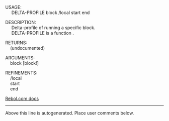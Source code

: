 USAGE:  
&nbsp;&nbsp;&nbsp;&nbsp;&nbsp;DELTA-PROFILE&nbsp;block&nbsp;/local&nbsp;start&nbsp;end  
  
DESCRIPTION:  
&nbsp;&nbsp;&nbsp;&nbsp;&nbsp;Delta-profile&nbsp;of&nbsp;running&nbsp;a&nbsp;specific&nbsp;block.  
&nbsp;&nbsp;&nbsp;&nbsp;&nbsp;DELTA-PROFILE&nbsp;is&nbsp;a&nbsp;function&nbsp;.  
  
RETURNS:  
&nbsp;&nbsp;&nbsp;&nbsp;(undocumented)  
  
ARGUMENTS:  
&nbsp;&nbsp;&nbsp;&nbsp;block&nbsp;[block!]  
  
REFINEMENTS:  
&nbsp;&nbsp;&nbsp;&nbsp;/local  
&nbsp;&nbsp;&nbsp;&nbsp;start  
&nbsp;&nbsp;&nbsp;&nbsp;end  

[Rebol.com docs](http://www.rebol.com/r3/docs/functions/delta-profile.html)
___
Above this line is autogenerated. Place user comments below.